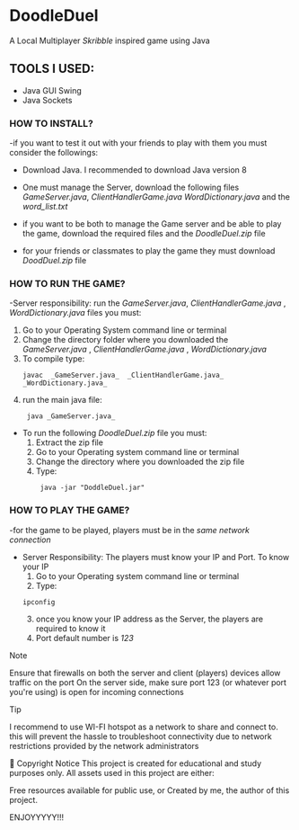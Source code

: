 ﻿# DoodleDuel
A Local Multiplayer _Skribble_ inspired game using Java

## TOOLS I USED:
* Java GUI Swing
* Java Sockets

### HOW TO INSTALL?
-if you want to test it out with your friends to play with them you must consider the followings: 

* Download Java. I recommended to download Java version 8

* One must manage the Server, download the following files _GameServer.java_, _ClientHandlerGame.java_   _WordDictionary.java_ and the _word_list.txt_ <br>
* if you want to be both to manage the Game server and be able to play the game, download the required files and the _DoodleDuel.zip_ file
  
* for your friends or classmates to play the game they must download _DoodDuel.zip_ file

### HOW TO RUN THE GAME?
-Server responsibility: run the  _GameServer.java_, _ClientHandlerGame.java_ , _WordDictionary.java_   files you must:
  1. Go to your Operating System command line or terminal
  2. Change the directory folder where you downloaded the  _GameServer.java_ , _ClientHandlerGame.java_ , _WordDictionary.java_
  3. To compile type:
     ```
     javac  _GameServer.java_  _ClientHandlerGame.java_  _WordDictionary.java_
     ```
  5. run the main java file:
     ```
      java _GameServer.java_
     ```

* To run the following _DoodleDuel.zip_ file you must:
  1. Extract the zip file
  2. Go to your Operating system command line or terminal
  3. Change the directory where you downloaded the zip file
  4. Type:
     ```
      java -jar "DoddleDuel.jar"
     ```

### HOW TO PLAY THE GAME?
-for the game to be played, players must be in the _same network connection_

* Server Responsibility: The players must know your IP and Port. To know your IP 
  1. Go to your Operating system command line or terminal
  2. Type:
  ```
  ipconfig
  ```
  3. once you know your IP address as the Server, the players are required to know it
  4. Port default number is _123_
  
> [!NOTE]
> Ensure that firewalls on both the server and client (players) devices allow traffic on the port 
> On the server side, make sure port 123 (or whatever port you're using) is open for incoming connections

> [!TIP]
> I recommend to use WI-FI hotspot as a network to share and connect to. this will prevent the hassle to troubleshoot connectivity due to network restrictions provided by the network administrators

📜 Copyright Notice
This project is created for educational and study purposes only.
All assets used in this project are either:

Free resources available for public use, or
Created by me, the author of this project.

ENJOYYYYY!!! 
 
